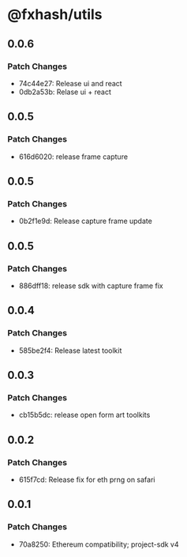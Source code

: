 # @fxhash/utils

## 0.0.6

### Patch Changes

- 74c44e27: Release ui and react
- 0db2a53b: Relase ui + react

## 0.0.5

### Patch Changes

- 616d6020: release frame capture

## 0.0.5

### Patch Changes

- 0b2f1e9d: Release capture frame update

## 0.0.5

### Patch Changes

- 886dff18: release sdk with capture frame fix

## 0.0.4

### Patch Changes

- 585be2f4: Release latest toolkit

## 0.0.3

### Patch Changes

- cb15b5dc: release open form art toolkits

## 0.0.2

### Patch Changes

- 615f7cd: Release fix for eth prng on safari

## 0.0.1

### Patch Changes

- 70a8250: Ethereum compatibility; project-sdk v4
